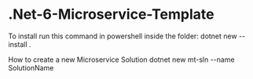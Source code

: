 # .Net-6-Microservice-Template


To install run this command in powershell inside the folder:
dotnet new --install .

How to create a new Microservice Solution
dotnet new mt-sln --name SolutionName